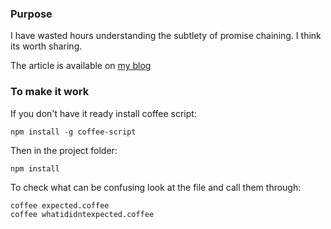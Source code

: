### Purpose

I have wasted hours understanding the subtlety of promise chaining. I think its
worth sharing.

The article is available on [my blog](http://thedarkside.frantzmiccoli.com/tricks/2014/07/22/ambiguous-asynchronous-chaining-promises.html)

### To make it work

If you don't have it ready install coffee script:

    npm install -g coffee-script

Then in the project folder:

    npm install

To check what can be confusing look at the file and call them through:

    coffee expected.coffee
    coffee whatididntexpected.coffee

